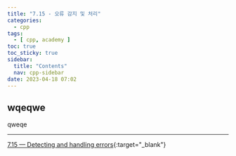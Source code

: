 ```yaml
---
title: "7.15 - 오류 감지 및 처리"
categories:
  - cpp
tags:
  - [ cpp, academy ]
toc: true
toc_sticky: true
sidebar:
  title: "Contents"
  nav: cpp-sidebar
date: 2023-04-18 07:02
---
```


## wqeqwe

qweqe

---

[7.15 — Detecting and handling errors](https://www.learncpp.com/cpp-tutorial/detecting-and-handling-errors/){:target="_blank"}

<!--

<div class="notice--info" markdown="1">
<span class="notice-title">
**TITLE**
</span>

BODY
</div>

-->